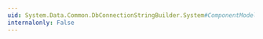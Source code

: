 ```yaml
---
uid: System.Data.Common.DbConnectionStringBuilder.System#ComponentModel#ICustomTypeDescriptor#GetClassName
internalonly: False
---
```

